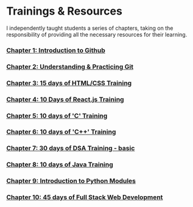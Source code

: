  <h1> Trainings & Resources </h1>
 
I independently taught students a series of chapters, taking on the responsibility of providing all the necessary resources for their learning.


 ### [  Chapter 1: Introduction to Github ](https://github.com/CodeMacrocosm/Github-BOOK) 
 ### [  Chapter 2: Understanding & Practicing Git ](https://github.com/CodeMacrocosm/git-BOOK) 
 ### [  Chapter 3: 15 days of HTML/CSS Training ](https://github.com/CodeMacrocosm/HTMLCSS-BOOK) 
 ### [  Chapter 4: 10 Days of React.js Training ](https://github.com/CodeMacrocosm/react.js-BOOK) 
 ### [  Chapter 5: 10 days of 'C' Training ](https://github.com/CodeMacrocosm/C-BOOK) 
 ### [  Chapter 6: 10 days of 'C++' Training ](https://github.com/CodeMacrocosm/CPP-BOOK) 
 ### [  Chapter 7: 30 days of DSA Training - basic ](https://github.com/CodeMacrocosm/DSA-BOOK) 
 ### [  Chapter 8: 10 days of Java Training ](https://github.com/CodeMacrocosm/JAVA-BOOK) 
 ### [  Chapter 9: Introduction to Python Modules ](https://github.com/CodeMacrocosm/py_modules-BOOK) 
 ### [  Chapter 10: 45 days of Full Stack Web Development ](https://github.com/CodeMacrocosm/WEBD-BOOK) 

